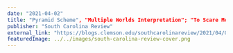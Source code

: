 ```yaml
---
date: "2021-04-02"
title: "Pyramid Scheme", "Multiple Worlds Interpretation"; "To Scare Men"
publisher: "South Carolina Review"
external_link: "https://blogs.clemson.edu/southcarolinareview/2021/04/02/south-carolina-review-volume-532-spring-2021/"
featuredImage: ../../images/south-carolina-review-cover.png
---
```

